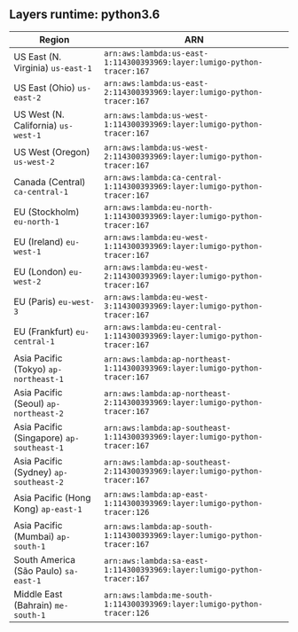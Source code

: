 Layers runtime: python3.6
----
| Region | ARN |
| --- | --- |
|US East (N. Virginia)  `us-east-1`|`arn:aws:lambda:us-east-1:114300393969:layer:lumigo-python-tracer:167`|
|US East (Ohio)  `us-east-2`|`arn:aws:lambda:us-east-2:114300393969:layer:lumigo-python-tracer:167`|
|US West (N. California)  `us-west-1`|`arn:aws:lambda:us-west-1:114300393969:layer:lumigo-python-tracer:167`|
|US West (Oregon)  `us-west-2`|`arn:aws:lambda:us-west-2:114300393969:layer:lumigo-python-tracer:167`|
|Canada (Central)  `ca-central-1`|`arn:aws:lambda:ca-central-1:114300393969:layer:lumigo-python-tracer:167`|
|EU (Stockholm)  `eu-north-1`|`arn:aws:lambda:eu-north-1:114300393969:layer:lumigo-python-tracer:167`|
|EU (Ireland)  `eu-west-1`|`arn:aws:lambda:eu-west-1:114300393969:layer:lumigo-python-tracer:167`|
|EU (London)  `eu-west-2`|`arn:aws:lambda:eu-west-2:114300393969:layer:lumigo-python-tracer:167`|
|EU (Paris)  `eu-west-3`|`arn:aws:lambda:eu-west-3:114300393969:layer:lumigo-python-tracer:167`|
|EU (Frankfurt)  `eu-central-1`|`arn:aws:lambda:eu-central-1:114300393969:layer:lumigo-python-tracer:167`|
|Asia Pacific (Tokyo)  `ap-northeast-1`|`arn:aws:lambda:ap-northeast-1:114300393969:layer:lumigo-python-tracer:167`|
|Asia Pacific (Seoul)  `ap-northeast-2`|`arn:aws:lambda:ap-northeast-2:114300393969:layer:lumigo-python-tracer:167`|
|Asia Pacific (Singapore)  `ap-southeast-1`|`arn:aws:lambda:ap-southeast-1:114300393969:layer:lumigo-python-tracer:167`|
|Asia Pacific (Sydney)  `ap-southeast-2`|`arn:aws:lambda:ap-southeast-2:114300393969:layer:lumigo-python-tracer:167`|
|Asia Pacific (Hong Kong)  `ap-east-1`|`arn:aws:lambda:ap-east-1:114300393969:layer:lumigo-python-tracer:126`|
|Asia Pacific (Mumbai)  `ap-south-1`|`arn:aws:lambda:ap-south-1:114300393969:layer:lumigo-python-tracer:167`|
|South America (São Paulo)  `sa-east-1`|`arn:aws:lambda:sa-east-1:114300393969:layer:lumigo-python-tracer:167`|
|Middle East (Bahrain)  `me-south-1`|`arn:aws:lambda:me-south-1:114300393969:layer:lumigo-python-tracer:126`|
